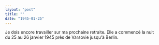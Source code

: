 ```yaml
---
layout: "post"
title: ""
date: "1945-01-25"
---
```


Je dois encore travailler sur ma prochaine retraite. Elle a commencé la nuit du 25 au 26 janvier 1945 près de Varsovie jusqu'à Berlin. 


<div class="histoire"></div>

<div class="commentaire"></div>